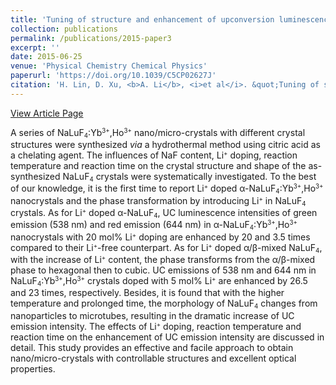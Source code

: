 ```yaml
---
title: 'Tuning of structure and enhancement of upconversion luminescence in NaLuF<sub>4</sub>:Yb<sup>3+</sup>,Ho<sup>3+</sup> crystals'
collection: publications
permalink: /publications/2015-paper3
excerpt: ''
date: 2015-06-25
venue: 'Physical Chemistry Chemical Physics'
paperurl: 'https://doi.org/10.1039/C5CP02627J'
citation: 'H. Lin, D. Xu, <b>A. Li</b>, <i>et al</i>. &quot;Tuning of structure and enhancement of upconversion luminescence in NaLuF$_4$: Yb$^{3+}$, Ho$^{3+}$ crystals&quot;, <i>Physical Chemistry Chemical Physics</i>, 2015, 17, 19515-19526.'
---
```

[View Article Page](https://pubs.rsc.org/en/content/articlelanding/2015/CP/C5CP02627J)

A series of NaLuF<small><sub>4</sub></small>:Yb<small><sup>3+</sup></small>,Ho<small><sup>3+</sup></small> nano/micro-crystals with different crystal structures were synthesized <em>via</em> a hydrothermal method using citric acid as a chelating agent. The influences of NaF content, Li<small><sup>+</sup></small> doping, reaction temperature and reaction time on the crystal structure and shape of the as-synthesized NaLuF<small><sub>4</sub></small> crystals were systematically investigated. To the best of our knowledge, it is the first time to report Li<small><sup>+</sup></small> doped α-NaLuF<small><sub>4</sub></small>:Yb<small><sup>3+</sup></small>,Ho<small><sup>3+</sup></small> nanocrystals and the phase transformation by introducing Li<small><sup>+</sup></small> in NaLuF<small><sub>4</sub></small> crystals. As for Li<small><sup>+</sup></small> doped α-NaLuF<small><sub>4</sub></small>, UC luminescence intensities of green emission (538 nm) and red emission (644 nm) in α-NaLuF<small><sub>4</sub></small>:Yb<small><sup>3+</sup></small>,Ho<small><sup>3+</sup></small> nanocrystals with 20 mol% Li<small><sup>+</sup></small> doping are enhanced by 20 and 3.5 times compared to their Li<small><sup>+</sup></small>-free counterpart. As for Li<small><sup>+</sup></small> doped α/β-mixed NaLuF<small><sub>4</sub></small>, with the increase of Li<small><sup>+</sup></small> content, the phase transforms from the α/β-mixed phase to hexagonal then to cubic. UC emissions of 538 nm and 644 nm in NaLuF<small><sub>4</sub></small>:Yb<small><sup>3+</sup></small>,Ho<small><sup>3+</sup></small> crystals doped with 5 mol% Li<small><sup>+</sup></small> are enhanced by 26.5 and 23 times, respectively. Besides, it is found that with the higher temperature and prolonged time, the morphology of NaLuF<small><sub>4</sub></small> changes from nanoparticles to microtubes, resulting in the dramatic increase of UC emission intensity. The effects of Li<small><sup>+</sup></small> doping, reaction temperature and reaction time on the enhancement of UC emission intensity are discussed in detail. This study provides an effective and facile approach to obtain nano/micro-crystals with controllable structures and excellent optical properties.
